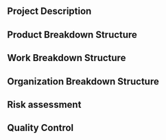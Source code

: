 ## Project Description

## Product Breakdown Structure

## Work Breakdown Structure

## Organization Breakdown Structure

## Risk assessment

## Quality Control
